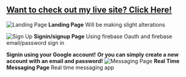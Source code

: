 ## [Want to check out my live site? Click Here!](https://www.chattr.live)

![Landing Page](https://i.imgur.com/3RYaYy0.png)
**Landing Page** Will be making slight alterations

![Sign Up](https://i.imgur.com/tW6RR27.png)
**Signin/signup Page** Using firebase Oauth and firebase email/password sign in

**Signin using your Google account!**
**Or you can simply create a new account with an email and password!**
![Messaging Page](https://i.imgur.com/CuQFwg8.png)
**Real Time Messaging Page** Real time messaging app


